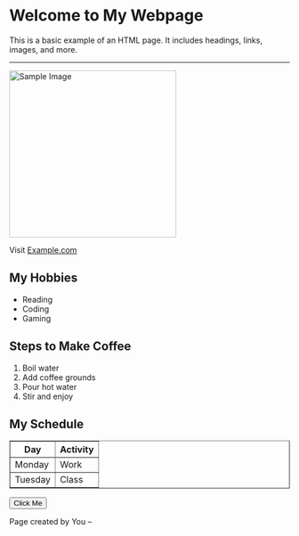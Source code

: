 
<html>
<head>
  <title>Eloheh Company Services</title>
</head>
<body>

  <h1>Welcome to My Webpage</h1>

  <p>This is a basic example of an HTML page. It includes headings, links, images, and more.</p>

  <hr>

  <img src="https://via.placeholder.com/300" alt="Sample Image" width="300">

<p>Visit <a href="https://www.example.com" target="_blank">Example.com</a></p>

  <h2>My Hobbies</h2>
  <ul>
    <li>Reading</li>
    <li>Coding</li>
    <li>Gaming</li>
  </ul>

  <!-- Ordered List -->
  <h2>Steps to Make Coffee</h2>
  <ol>
    <li>Boil water</li>
    <li>Add coffee grounds</li>
    <li>Pour hot water</li>
    <li>Stir and enjoy</li>
  </ol>

  <!-- Table -->
  <h2>My Schedule</h2>
  <table border="1">
    <tr>
      <th>Day</th>
      <th>Activity</th>
    </tr>
    <tr>
      <td>Monday</td>
      <td>Work</td>
    </tr>
    <tr>
      <td>Tuesday</td>
      <td>Class</td>
    </tr>
  </table>

  <p><button onclick="alert('Thanks for clicking!')">Click Me</button></p>

  <!-- This is a comment and will not show up in the browser -->

  <footer>
    <p>Page created by You – <script>document.write(document.lastModified);</script></p>
  </footer>

</body>
</html>
